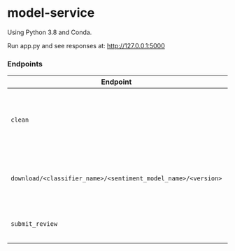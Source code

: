 # model-service

Using Python 3.8 and Conda.

Run app.py and see responses at: http://127.0.0.1:5000

### Endpoints
| Endpoint                                                     | Description                                                          | Example                                                                               |
|--------------------------------------------------------------|----------------------------------------------------------------------|---------------------------------------------------------------------------------------|
| `clean`                                                      | Removes everything from temp folder and sets up the folder structure | http://127.0.0.1:5000/clean                                                           |
| `download/<classifier_name>/<sentiment_model_name>/<version>` | Gets trained model from the `model-training` repo                    | http://127.0.0.1:5000/download/c2_Classifier_Sentiment_Model/c1_BoW_Sentiment_Model/0 |
| `submit_review`                                            | Predicts if a review is positive or negative.                        | See [postman requests](./postman_requests/REMLA.postman_collection.json)                                                      |

